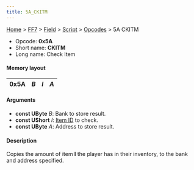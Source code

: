 ```yaml
---
title: 5A_CKITM
---
```


[Home](../../../../Main_Page.md) > [FF7](../../../../FF7.md) > [Field](../../../Field.md) > [Script](../../Script.md) > [Opcodes](../Opcodes.md) > 5A CKITM

-   Opcode: **0x5A**
-   Short name: **CKITM**
-   Long name: Check Item

#### Memory layout

| 0x5A | *B* | *I* | *A* |
|------|-----|-----|-----|

#### Arguments

-   **const UByte** *B*: Bank to store result.
-   **const UShort** *I*: [Item ID](../../Item_ID.md) to check.
-   **const UByte** *A*: Address to store result.

#### Description

Copies the amount of item **I** the player has in their inventory, to the bank and address specified.

